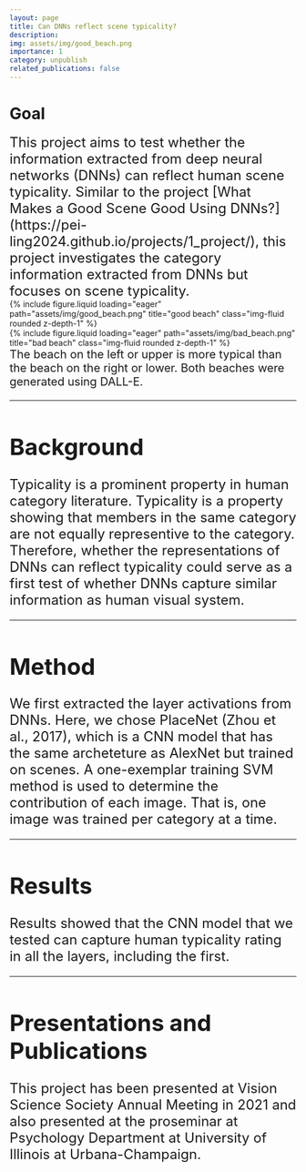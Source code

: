 ```yaml
---
layout: page
title: Can DNNs reflect scene typicality?
description:
img: assets/img/good_beach.png
importance: 1
category: unpublish
related_publications: false
---
```


# Goal

<span style="font-size:24px">
This project aims to test whether the information extracted from deep neural networks (DNNs) can reflect human scene typicality. Similar to the project [What Makes a Good Scene Good Using DNNs?](https://pei-ling2024.github.io/projects/1_project/), this project investigates the category information extracted from DNNs but focuses on scene typicality.
</span>
<div class="row">
    <div class="col-sm mt-3 mt-md-0">
        {% include figure.liquid loading="eager" path="assets/img/good_beach.png" title="good beach" class="img-fluid rounded z-depth-1" %}
    </div>
    <div class="col-sm mt-3 mt-md-0">
        {% include figure.liquid loading="eager" path="assets/img/bad_beach.png" title="bad beach" class="img-fluid rounded z-depth-1" %}
    </div>
</div>
<span style="font-size:20px">
The beach on the left or upper is more typical than the beach on the right or lower. Both beaches were generated using DALL-E.
</div>

<hr style="height:2px;background:grey">

# Background

<span style="font-size:24px">
Typicality is a prominent property in human category literature. Typicality is a property showing that members in the same category are not equally representive to the category. Therefore, whether the representations of DNNs can reflect typicality could serve as a first test of whether DNNs capture similar information as human visual system.
</span>

<hr style="height:2px;background:grey">

# Method

<span style="font-size:24px">
We first extracted the layer activations from DNNs. Here, we chose PlaceNet (Zhou et al., 2017), which is a CNN model that has the same archeteture as AlexNet but trained on scenes. 
A one-exemplar training SVM method is used to determine the contribution of each image. That is, one image was trained per category at a time.
</span>

<hr style="height:2px;background:grey">

# Results

<span style="font-size:24px">
Results showed that the CNN model that we tested can capture human typicality rating in all the layers, including the first. 
</span>

<hr style="height:2px;background:grey">

# Presentations and Publications

<span style="font-size:24px">
This project has been presented at Vision Science Society Annual Meeting in 2021 and also presented at the proseminar at Psychology Department at University of Illinois at Urbana-Champaign.
</span>
